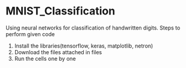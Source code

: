 # MNIST_Classification
Using neural networks for classification of handwritten digits.
Steps to perform given code
1) Install the libraries(tensorflow, keras, matplotlib, netron)
2) Download the files attached in files
3) Run the cells one by one
